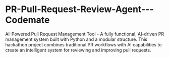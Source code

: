 # PR-Pull-Request-Review-Agent---Codemate
AI-Powered Pull Request Management Tool - A fully functional, AI-driven PR management system built with Python and a modular structure. This hackathon project combines traditional PR workflows with AI capabilities to create an intelligent system for reviewing and improving pull requests.
